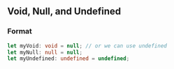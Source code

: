 ## Void, Null, and Undefined

### Format
```typescript
let myVoid: void = null; // or we can use undefined
let myNull: null = null;
let myUndefined: undefined = undefined;
```
